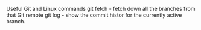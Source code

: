 Useful Git and Linux commands
git fetch - fetch down all the branches from that Git remote
git log - show the commit histor for the currently active branch.

